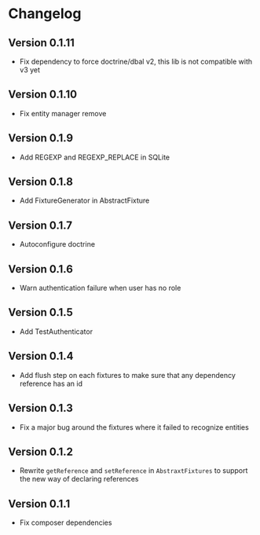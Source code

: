 # Changelog

## Version 0.1.11

- Fix dependency to force doctrine/dbal v2, this lib is not compatible with v3 yet

## Version 0.1.10

- Fix entity manager remove

## Version 0.1.9

- Add REGEXP and REGEXP_REPLACE in SQLite

## Version 0.1.8

- Add FixtureGenerator in AbstractFixture

## Version 0.1.7

- Autoconfigure doctrine

## Version 0.1.6

- Warn authentication failure when user has no role

## Version 0.1.5

- Add TestAuthenticator

## Version 0.1.4

- Add flush step on each fixtures to make sure that any dependency reference has an id

## Version 0.1.3

- Fix a major bug around the fixtures where it failed to recognize entities

## Version 0.1.2

- Rewrite `getReference` and `setReference` in `AbstraxtFixtures` to support the new way of declaring references

## Version 0.1.1

- Fix composer dependencies
